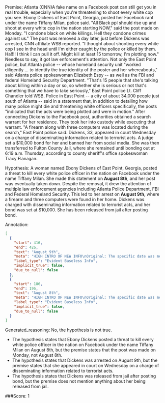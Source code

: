 
Premise:
Atlanta (CNN)A fake name on a Facebook post can still get you in real trouble, especially when you're threatening to shoot every white cop you see. Ebony Dickens of East Point, Georgia, posted her Facebook rant under the name Tiffany Milan, police said. "All Black ppl should rise up and shoot at every white cop in the nation starting NOW," said the post made on Monday. "I condone black on white killings. Hell they condone crimes against us." The post was removed a day later, just before Dickens was arrested, CNN affiliate WSB reported. "I thought about shooting every white cop I see in the head until I'm either caught by the police or killed by them.  Ha!!!!  I think I can pull it off.  Might kill at least 15 tomorrow, I'm plotting now." Needless to say, it got law enforcement's attention. Not only the East Point police, but Atlanta police -- whose homeland security unit "worked diligently ... to identify the true identity of the poster and her whereabouts," said Atlanta police spokeswoman Elizabeth Espy -- as well as the FBI and federal Homeland Security Department. "That's 15 people that she's talking about killing within a day or so, so whether she is serious or not that's something that we have to take seriously," East Point police Lt. Cliff Chandler told WSB. Police in East Point -- a city of about 34,000 people just south of Atlanta -- said in a statement that, in addition to detailing how many police might die and threatening white officers specifically, the posts "indicated that the acts were being plotted and were in motion." After connecting Dickens to the Facebook post, authorities obtained a search warrant for her residence. They took her into custody while executing that warrant. "A firearm along with three computers was located during the search," East Point police said. Dickens, 33, appeared in court Wednesday on a charge of disseminating information related to terrorist acts. A judge set a $10,000 bond for her and banned her from social media. She was then transferred to Fulton County Jail, where she remained until bonding out at 6:19 a.m. Thursday, according to county sheriff's office spokeswoman Tracy Flanagan.


Hypothesis:
A woman named Ebony Dickens of East Point, Georgia, posted a threat to kill every white police officer in the nation on Facebook under the name Tiffany Milan. She made this statement on **August 8th**, and her post was eventually taken down. Despite the removal, it drew the attention of multiple law enforcement agencies including Atlanta Police Department, FBI and Federal Homeland Security. This led to her arrest on **August 9th**, where a firearm and three computers were found in her home. Dickens was charged with disseminating information related to terrorist acts, and her bond was set at $10,000. She has been released from jail after posting bond.

Annotation:
```json
[
  {
    "start": 416,
    "end": 426,
    "text": "August 9th",
    "meta": "HIGH INTRO OF NEW INFO\nOriginal: The specific date was not mentioned\nGenerative: August 9th",
    "label_type": "Evident Baseless Info",
    "implicit_true": false,
    "due_to_null": false
  },
  {
    "start": 186,
    "end": 196,
    "text": "August 8th",
    "meta": "HIGH INTRO OF NEW INFO\nOriginal: The specific date was not mentioned\nGenerative: August 8th",
    "label_type": "Evident Baseless Info",
    "implicit_true": false,
    "due_to_null": false
  }
]
```

Generated_reasoning:
No, the hypothesis is not true. 
- The hypothesis states that Ebony Dickens posted a threat to kill every white police officer in the nation on Facebook under the name Tiffany Milan on August 8th, but the premise states that the post was made on Monday, not August 8th. 
- The hypothesis states that Dickens was arrested on August 9th, but the premise states that she appeared in court on Wednesday on a charge of disseminating information related to terrorist acts. 
- The hypothesis states that Dickens was released from jail after posting bond, but the premise does not mention anything about her being released from jail.

###Score:
1
